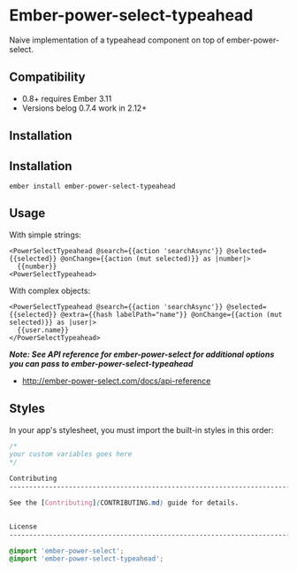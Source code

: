 # Ember-power-select-typeahead

Naive implementation of a typeahead component on top of ember-power-select.


Compatibility
------------------------------------------------------------------------------

* 0.8+ requires Ember 3.11
* Versions belog 0.7.4 work in 2.12+


Installation
------------------------------------------------------------------------------

## Installation

```
ember install ember-power-select-typeahead
```

## Usage

With simple strings:

```hsb
<PowerSelectTypeahead @search={{action 'searchAsync'}} @selected={{selected}} @onChange={{action (mut selected)}} as |number|>
  {{number}}
<PowerSelectTypeahead>
```

With complex objects:

```hsb
<PowerSelectTypeahead @search={{action 'searchAsync'}} @selected={{selected}} @extra={{hash labelPath="name"}} @onChange={{action (mut selected)}} as |user|>
  {{user.name}}
</PowerSelectTypeahead>
```
***Note: See API reference for ember-power-select for additional options you can pass to ember-power-select-typeahead***
- http://ember-power-select.com/docs/api-reference

## Styles

In your app's stylesheet, you must import the built-in styles in this order:

```css
/*
your custom variables goes here
*/

Contributing
------------------------------------------------------------------------------

See the [Contributing](CONTRIBUTING.md) guide for details.


License
------------------------------------------------------------------------------

@import 'ember-power-select';
@import 'ember-power-select-typeahead';
```
